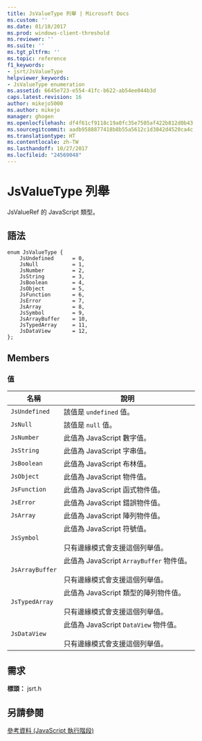 ```yaml
---
title: JsValueType 列舉 | Microsoft Docs
ms.custom: ''
ms.date: 01/18/2017
ms.prod: windows-client-threshold
ms.reviewer: ''
ms.suite: ''
ms.tgt_pltfrm: ''
ms.topic: reference
f1_keywords:
- jsrt/JsValueType
helpviewer_keywords:
- JsValueType enumeration
ms.assetid: 6645e723-e554-41fc-b622-ab54ee044b3d
caps.latest.revision: 16
author: mikejo5000
ms.author: mikejo
manager: ghogen
ms.openlocfilehash: df4f61cf9118c19a0fc35e7505af422b812d0b43
ms.sourcegitcommit: aadb9588877418b8b55a5612c1d3842d4520ca4c
ms.translationtype: HT
ms.contentlocale: zh-TW
ms.lasthandoff: 10/27/2017
ms.locfileid: "24569048"
---
```

# <a name="jsvaluetype-enumeration"></a>JsValueType 列舉
JsValueRef 的 JavaScript 類型。  
  
## <a name="syntax"></a>語法  
  
```  
enum JsValueType {  
    JsUndefined      = 0,  
    JsNull           = 1,  
    JsNumber         = 2,  
    JsString         = 3,  
    JsBoolean        = 4,  
    JsObject         = 5,  
    JsFunction       = 6,  
    JsError          = 7,  
    JsArray          = 8,  
    JsSymbol         = 9,  
    JsArrayBuffer    = 10,  
    JsTypedArray     = 11,  
    JsDataView       = 12,  
};  
```  
  
## <a name="members"></a>Members  
  
### <a name="values"></a>值  
  
|名稱|說明|  
|----------|-----------------|  
|`JsUndefined`|該值是 `undefined` 值。|  
|`JsNull`|該值是 `null` 值。|  
|`JsNumber`|此值為 JavaScript 數字值。|  
|`JsString`|此值為 JavaScript 字串值。|  
|`JsBoolean`|此值為 JavaScript 布林值。|  
|`JsObject`|此值為 JavaScript 物件值。|  
|`JsFunction`|此值為 JavaScript 函式物件值。|  
|`JsError`|此值為 JavaScript 錯誤物件值。|  
|`JsArray`|此值為 JavaScript 陣列物件值。|  
|`JsSymbol`|此值為 JavaScript 符號值。<br /><br /> 只有邊緣模式會支援這個列舉值。|  
|`JsArrayBuffer`|此值為 JavaScript `ArrayBuffer` 物件值。<br /><br /> 只有邊緣模式會支援這個列舉值。|  
|`JsTypedArray`|此值為 JavaScript 類型的陣列物件值。<br /><br /> 只有邊緣模式會支援這個列舉值。|  
|`JsDataView`|此值為 JavaScript `DataView` 物件值。<br /><br /> 只有邊緣模式會支援這個列舉值。|  
  
## <a name="requirements"></a>需求  
 **標頭：** jsrt.h  
  
## <a name="see-also"></a>另請參閱  
 [參考資料 (JavaScript 執行階段)](../chakra-hosting/reference-javascript-runtime.md)
